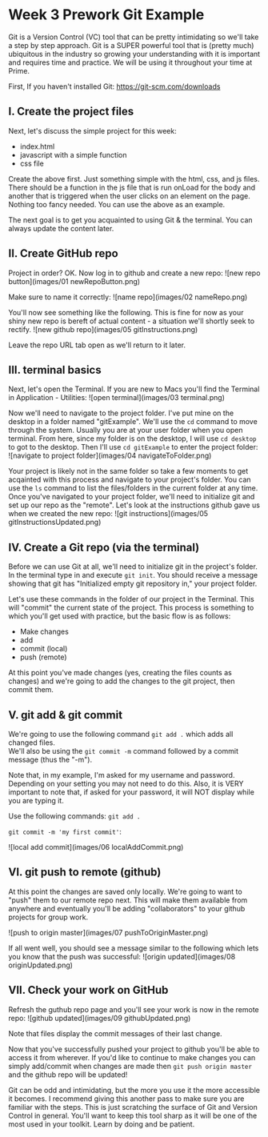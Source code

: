 Week 3 Prework Git Example
====================
Git is a Version Control (VC) tool that can be pretty intimidating so we'll take a step by step approach. Git is a SUPER powerful tool that is (pretty much) ubiquitous in the industry so growing your understanding with it is important and requires time and practice. We will be using it throughout your time at Prime.

First, If you haven't installed Git: https://git-scm.com/downloads

## I. Create the project files
Next, let's discuss the simple project for this week:  

* index.html
* javascript with a simple function
* css file

Create the above first. Just something simple with the html, css, and js files. There should be a function in the js file that is run onLoad for the body and another that is triggered when the user clicks on an element on the page. Nothing too fancy needed. You can use the above as an example.

The next goal is to get you acquainted to using Git & the terminal. You can always update the content later.

## II. Create GitHub repo
Project in order? OK. Now log in to github and create a new repo:
![new repo button](images/01 newRepoButton.png)

Make sure to name it correctly:
![name repo](images/02 nameRepo.png)

You'll now see something like the following. This is fine for now as your shiny new repo is bereft of actual content - a situation we'll shortly seek to rectify.
![new github repo](images/05 gitInstructions.png)

Leave the repo URL tab open as we'll return to it later.

## III. terminal basics
Next, let's open the Terminal. If you are new to Macs you'll find the Terminal in Application - Utilities:
![open terminal](images/03 terminal.png)

Now we'll need to navigate to the project folder. I've put mine on the desktop in a folder named "gitExample". We'll use the `cd` command to move through the system. Usually you are at your user folder when you open terminal. From here, since my folder is on the desktop, I will use `cd desktop` to got to the desktop. Then I'll use `cd gitExample` to enter the project folder:
![navigate to project folder](images/04 navigateToFolder.png)

Your project is likely not in the same folder so take a few moments to get acqainted with this process and navigate to your project's folder. You can use the `ls` command to list the files/folders in the current folder at any time.
Once you've navigated to your project folder, we'll need to initialize git and set up our repo as the "remote". Let's look at the instructions github gave us when we created the new repo:
![git instructions](images/05 gitInstructionsUpdated.png)

## IV. Create a Git repo (via the terminal)
Before we can use Git at all, we'll need to initialize git in the project's folder. In the terminal type in and execute `git init`. You should receive a message showing that git has "Initialized empty git repository in," your project folder.

Let's use these commands in the folder of our project in the Terminal. This will "commit" the current state of the project.
This process is something to which you'll get used with practice, but the basic flow is as follows:
* Make changes
* add
* commit (local)
* push (remote)

At this point you've made changes (yes, creating the files counts as changes) and we're going to add the changes to the git project, then commit them.

## V. git add & git commit
We're going to use the following command `git add .` which adds all changed files.  
We'll also be using the `git commit -m` command followed by a commit message (thus the "-m").

Note that, in my example, I'm asked for my username and password. Depending on your setting you may not need to do this. Also, it is VERY important to note that, if asked for your password, it will NOT display while you are typing it.

Use the following commands:
`git add .`

`git commit -m 'my first commit'`:

![local add commit](images/06 localAddCommit.png)

## VI. git push to remote (github)
At this point the changes are saved only locally. We're going to want to "push" them to our remote repo next. This will make them available from anywhere and eventually you'll be adding "collaborators" to your github projects for group work.


![push to origin master](images/07 pushToOriginMaster.png)

If all went well, you should see a message similar to the following which lets you know that the push was successful:
![origin updated](images/08 originUpdated.png)

## VII. Check your work on GitHub
Refresh the guthub repo page and you'll see your work is now in the remote repo:
![github updated](images/09 githubUpdated.png)

Note that files display the commit messages of their last change.

Now that you've successfully pushed your project to github you'll be able to access it from wherever. If you'd like to continue to make changes you can simply add/commit when changes are made then `git push origin master` and the github repo will be updated!

Git can be odd and intimidating, but the more you use it the more accessible it becomes. I recommend giving this another pass to make sure you are familiar with the steps. This is just scratching the surface of Git and Version Control in general. You'll want to keep this tool sharp as it will be one of the most used in your toolkit. Learn by doing and be patient.
